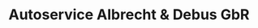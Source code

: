 ---
title: "Autoservice Albrecht & Debus GbR"
url: /hamburg/autoservice-albrecht-und-debus-gbr/
shop: Autowerkstatt
---